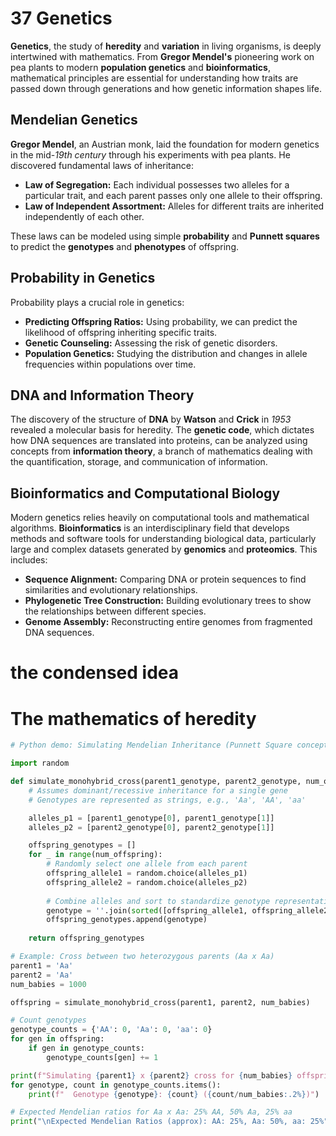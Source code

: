 # 37 Genetics

**Genetics**, the study of **heredity** and **variation** in living organisms, is deeply intertwined with mathematics. From **Gregor Mendel's** pioneering work on pea plants to modern **population genetics** and **bioinformatics**, mathematical principles are essential for understanding how traits are passed down through generations and how genetic information shapes life.

## Mendelian Genetics

**Gregor Mendel**, an Austrian monk, laid the foundation for modern genetics in the mid-*19th century* through his experiments with pea plants. He discovered fundamental laws of inheritance:

*   **Law of Segregation:** Each individual possesses two alleles for a particular trait, and each parent passes only one allele to their offspring.
*   **Law of Independent Assortment:** Alleles for different traits are inherited independently of each other.

These laws can be modeled using simple **probability** and **Punnett squares** to predict the **genotypes** and **phenotypes** of offspring.

## Probability in Genetics

Probability plays a crucial role in genetics:

*   **Predicting Offspring Ratios:** Using probability, we can predict the likelihood of offspring inheriting specific traits.
*   **Genetic Counseling:** Assessing the risk of genetic disorders.
*   **Population Genetics:** Studying the distribution and changes in allele frequencies within populations over time.

## DNA and Information Theory

The discovery of the structure of **DNA** by **Watson** and **Crick** in *1953* revealed a molecular basis for heredity. The **genetic code**, which dictates how DNA sequences are translated into proteins, can be analyzed using concepts from **information theory**, a branch of mathematics dealing with the quantification, storage, and communication of information.

## Bioinformatics and Computational Biology

Modern genetics relies heavily on computational tools and mathematical algorithms. **Bioinformatics** is an interdisciplinary field that develops methods and software tools for understanding biological data, particularly large and complex datasets generated by **genomics** and **proteomics**. This includes:

*   **Sequence Alignment:** Comparing DNA or protein sequences to find similarities and evolutionary relationships.
*   **Phylogenetic Tree Construction:** Building evolutionary trees to show the relationships between different species.
*   **Genome Assembly:** Reconstructing entire genomes from fragmented DNA sequences.

# the condensed idea

# The mathematics of heredity

```python
# Python demo: Simulating Mendelian Inheritance (Punnett Square concept)

import random

def simulate_monohybrid_cross(parent1_genotype, parent2_genotype, num_offspring):
    # Assumes dominant/recessive inheritance for a single gene
    # Genotypes are represented as strings, e.g., 'Aa', 'AA', 'aa'

    alleles_p1 = [parent1_genotype[0], parent1_genotype[1]]
    alleles_p2 = [parent2_genotype[0], parent2_genotype[1]]

    offspring_genotypes = []
    for _ in range(num_offspring):
        # Randomly select one allele from each parent
        offspring_allele1 = random.choice(alleles_p1)
        offspring_allele2 = random.choice(alleles_p2)
        
        # Combine alleles and sort to standardize genotype representation
        genotype = ''.join(sorted([offspring_allele1, offspring_allele2]))
        offspring_genotypes.append(genotype)
    
    return offspring_genotypes

# Example: Cross between two heterozygous parents (Aa x Aa)
parent1 = 'Aa'
parent2 = 'Aa'
num_babies = 1000

offspring = simulate_monohybrid_cross(parent1, parent2, num_babies)

# Count genotypes
genotype_counts = {'AA': 0, 'Aa': 0, 'aa': 0}
for gen in offspring:
    if gen in genotype_counts:
        genotype_counts[gen] += 1

print(f"Simulating {parent1} x {parent2} cross for {num_babies} offspring:")
for genotype, count in genotype_counts.items():
    print(f"  Genotype {genotype}: {count} ({count/num_babies:.2%})")

# Expected Mendelian ratios for Aa x Aa: 25% AA, 50% Aa, 25% aa
print("\nExpected Mendelian Ratios (approx): AA: 25%, Aa: 50%, aa: 25%")
```